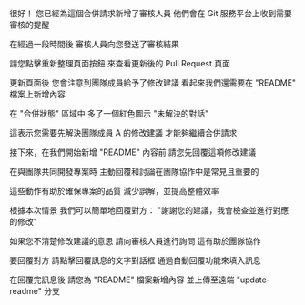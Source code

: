 很好！
您已經為這個合併請求新增了審核人員
他們會在 Git 服務平台上收到需要審核的提醒

在經過一段時間後
審核人員向您發送了審核結果

請您點擊重新整理頁面按鈕
來查看更新後的 Pull Request 頁面

更新頁面後
您會注意到團隊成員給予了修改建議
看起來我們還需要在 "README" 檔案上新增內容

在 "合併狀態" 區域中
多了一個紅色圖示 "未解決的對話"

這表示您需要先解決團隊成員 A 的修改建議
才能夠繼續合併請求

接下來，在我們開始新增 "README" 內容前
請您先回覆這項修改建議

在與團隊共同開發專案時
主動回覆和討論在團隊協作中是常見且重要的

這些動作有助於確保專案的品質
減少誤解，並提高整體效率

根據本次情景
我們可以簡單地回覆對方：
"謝謝您的建議，我會檢查並進行對應的修改"

如果您不清楚修改建議的意思
請向審核人員進行詢問
這有助於團隊協作

要回覆對方
請點擊回覆訊息的文字對話框
通過自動回覆功能來填入訊息

在回覆完訊息後
請您為 "README" 檔案新增內容
並上傳至遠端 "update-readme" 分支
